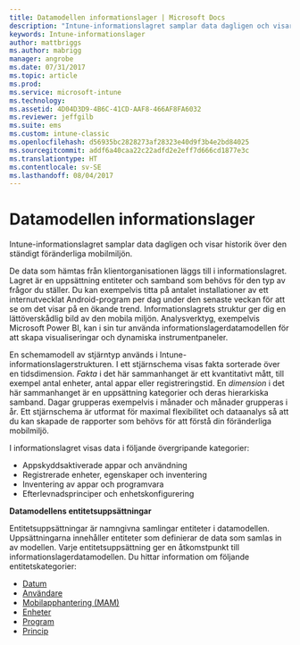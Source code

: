 ```yaml
---
title: Datamodellen informationslager | Microsoft Docs
description: "Intune-informationslagret samplar data dagligen och visar historik över den ständigt föränderliga mobilmiljön."
keywords: Intune-informationslager
author: mattbriggs
ms.author: mabrigg
manager: angrobe
ms.date: 07/31/2017
ms.topic: article
ms.prod: 
ms.service: microsoft-intune
ms.technology: 
ms.assetid: 4D04D3D9-4B6C-41CD-AAF8-466AF8FA6032
ms.reviewer: jeffgilb
ms.suite: ems
ms.custom: intune-classic
ms.openlocfilehash: d56935bc2828273af28323e40d9f3b4e2bd84025
ms.sourcegitcommit: addf6a40caa22c22adfd2e2eff7d666cd1877e3c
ms.translationtype: HT
ms.contentlocale: sv-SE
ms.lasthandoff: 08/04/2017
---
```

# <a name="data-warehouse-data-model"></a>Datamodellen informationslager

Intune-informationslagret samplar data dagligen och visar historik över den ständigt föränderliga mobilmiljön.

De data som hämtas från klientorganisationen läggs till i informationslagret. Lagret är en uppsättning entiteter och samband som behövs för den typ av frågor du ställer. Du kan exempelvis titta på antalet installationer av ett internutvecklat Android-program per dag under den senaste veckan för att se om det visar på en ökande trend. Informationslagrets struktur ger dig en lättöverskådlig bild av den mobila miljön. Analysverktyg, exempelvis Microsoft Power BI, kan i sin tur använda informationslagerdatamodellen för att skapa visualiseringar och dynamiska instrumentpaneler.

En schemamodell av stjärntyp används i Intune-informationslagerstrukturen. I ett stjärnschema visas fakta sorterade över en tidsdimension. *Fakta* i det här sammanhanget är ett kvantitativt mått, till exempel antal enheter, antal appar eller registreringstid. En *dimension* i det här sammanhanget är en uppsättning kategorier och deras hierarkiska samband. Dagar grupperas exempelvis i månader och månader grupperas i år. Ett stjärnschema är utformat för maximal flexibilitet och dataanalys så att du kan skapade de rapporter som behövs för att förstå din föränderliga mobilmiljö.

I informationslagret visas data i följande övergripande kategorier:
  -  Appskyddsaktiverade appar och användning
  -  Registrerade enheter, egenskaper och inventering
  -  Inventering av appar och programvara
  -  Efterlevnadsprinciper och enhetskonfigurering

**Datamodellens entitetsuppsättningar**

Entitetsuppsättningar är namngivna samlingar entiteter i datamodellen. Uppsättningarna innehåller entiteter som definierar de data som samlas in av modellen. Varje entitetsuppsättning ger en åtkomstpunkt till informationslagerdatamodellen. Du hittar information om följande entitetskategorier:

  -  [Datum](reports-ref-date.md)
  -  [Användare](reports-ref-user.md)
  -  [Mobilapphantering (MAM)](reports-ref-mobile-app-management.md)
  -  [Enheter](reports-ref-devices.md)
  -  [Program](reports-ref-application.md)
  -  [Princip](reports-ref-policy.md)

<!-- ## Data Model relationships

For more information on the relationships in the data model, see [Relationships of Entities](). -->